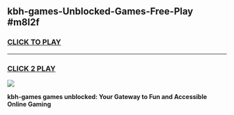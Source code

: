 
## kbh-games-Unblocked-Games-Free-Play #m8l2f
<h3>
<a href="https://us.freeplayer.one?title=kbh-games&ref=9M">CLICK TO PLAY</a></h3>
<hr>

<h3>
<a href="https://us.freeplayer.one?title=kbh-games&ref=9M">CLICK 2 PLAY</a>
  
</h3>

<a href="https://us.freeplayer.one?title=kbh-games&ref=9M"><img src="https://clearcache.store/games.png"></a>


**kbh-games games unblocked: Your Gateway to Fun and Accessible Online Gaming**
